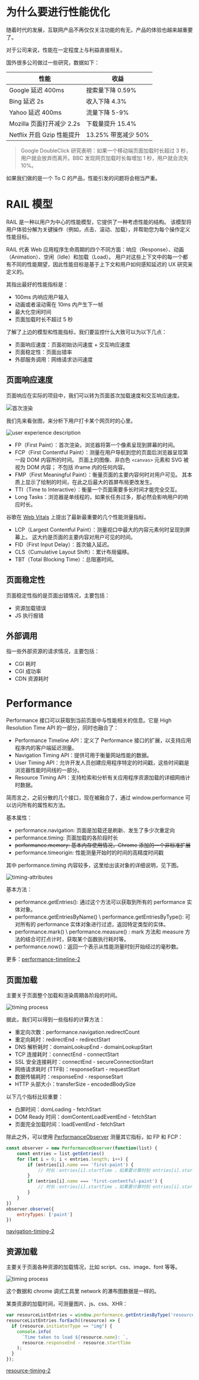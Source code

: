 # 为什么要进行性能优化

随着时代的发展，互联网产品不再仅仅关注功能的有无，产品的体验也越来越重要了。

对于公司来说，性能在一定程度上与利益直接相关。

国外很多公司做过一些研究，数据如下：

| 性能                       | 收益                |
| -------------------------- | ------------------- |
| Google 延迟 400ms          | 搜索量下降 0.59%    |
| Bing 延迟 2s               | 收入下降 4.3%       |
| Yahoo 延迟 400ms           | 流量下降 5-9%       |
| Mozilla 页面打开减少 2.2s  | 下载量提升 15.4%    |
| Netflix 开启 Gzip 性能提升 | 13.25% 带宽减少 50% |

> Google DoubleClick 研究表明：如果一个移动端页面加载时长超过 3 秒，用户就会放弃而离开。BBC 发现网页加载时长每增加 1 秒，用户就会流失 10%。

如果我们做的是一个 To C 的产品，性能引发的问题将会相当严重。

# RAIL 模型

RAIL 是一种以用户为中心的性能模型，它提供了一种考虑性能的结构。 该模型将用户体验分解为关键操作（例如，点击、滚动、加载），并帮助您为每个操作定义性能目标。

RAIL 代表 Web 应用程序生命周期的四个不同方面：响应（Response）、动画（Animation）、空闲（Idle）和加载（Load）。 用户对这些上下文中的每一个都有不同的性能期望，因此性能目标是基于上下文和用户如何感知延迟的 UX 研究来定义的。

其指出最好的性能指标是：

- 100ms 内响应用户输入
- 动画或者滚动需在 10ms 内产生下一帧
- 最大化空闲时间
- 页面加载时长不超过 5 秒

了解了上边的模型和性能指标，我们要监控什么大致可以为以下几点：

- 页面响应速度：页面初始访问速度 + 交互响应速度
- 页面稳定性：页面出错率
- 外部服务调用：网络请求访问速度

## 页面响应速度

页面响应在实际的项目中，我们可以转为页面首次加载速度和交互响应速度。

![首次渲染](../images/first-paint.jpg)

我们先来看张图，来分析下用户打卡某个网页时的心里。

![user experience description](../images/user-experience-description.jpg)

- FP（First Paint）：首次渲染，浏览器将第一个像素呈现到屏幕的时间。
- FCP（First Contentful Paint）：测量在用户导航到您的页面后浏览器呈现第一段 DOM 内容所的时间。 页面上的图像、非白色 `<canvas>` 元素和 SVG 被视为 DOM 内容； 不包括 iframe 内的任何内容。
- FMP（First Meaningful Paint）：衡量页面的主要内容何时对用户可见。 其本质上显示了绘制的时间，在此之后最大的首屏布局更改发生。
- TTI（Time to Interactive）：衡量一个页面需要多长时间才能完全交互。
- Long Tasks：浏览器是单线程的，如果长任务过多，那必然会影响用户的响应时长。

谷歌在 [Web Vitals](https://web.dev/learn-web-vitals/) 上提出了最新最重要的几个性能测量指标。
- LCP（Largest Contentful Paint）：测量视口中最大的内容元素何时呈现到屏幕上。 这大约是页面的主要内容对用户可见的时间。
- FID（First Input Delay）：首次输入延迟。
- CLS（Cumulative Layout Shift）：累计布局偏移。
- TBT（Total Blocking Time）：总阻塞时间。

## 页面稳定性

页面稳定性指的是页面出错情况，主要包括：

- 资源加载错误
- JS 执行报错

## 外部调用

指一些外部资源的请求情况，主要包括：

- CGI 耗时
- CGI 成功率
- CDN 资源耗时

# Performance

Performance 接口可以获取到当前页面中与性能相关的信息。它是 High Resolution Time API 的一部分，同时也融合了：
- Performance Timeline API：定义了 Performance 接口的扩展，以支持应用程序内的客户端延迟测量。
- Navigation Timing API：提供可用于衡量网站性能的数据。
- User Timing API：允许开发人员创建应用程序特定的时间戳，这些时间戳是浏览器性能时间线的一部分。
- Resource Timing API：支持检索和分析有关应用程序资源加载的详细网络计时数据。

简而言之，之前分散的几个接口，现在被融合了，通过 window.performance 可以访问所有的属性和方法。

基本属性：

- performance.navigation: 页面是加载还是刷新、发生了多少次重定向
- performance.timing: 页面加载的各阶段时长
- ~~performance.memory: 基本内存使用情况，Chrome 添加的一个非标准扩展~~
- performance.timeorigin: 性能测量开始时的时间的高精度时间戳

其中 performance.timing 内容较多，这里给出该对象的详细说明，见下图。

![timing-attributes](../images/timing-attributes.jpg)

基本方法：

- performance.getEntries(): 通过这个方法可以获取到所有的 performance 实体对象。
- performance.getEntriesByName() \ performance.getEntriesByType(): 可对所有的 performance 实体对象进行过滤，返回特定类型的实体。
- performance.mark() \ performance.measure() : mark 方法和 measure 方法的结合可打点计时，获取某个函数执行耗时等。
- performance.now()：返回一个表示从性能测量时刻开始经过的毫秒数。

更多：[performance-timeline-2](https://www.w3.org/TR/performance-timeline-2/)

## 页面加载

主要关于页面整个加载和渲染周期各阶段的时间。

![timing process](../images/timing-process.jpg)

据此，我们可以得到一些指标的计算方法：

- 重定向次数：performance.navigation.redirectCount
- 重定向耗时：redirectEnd - redirectStart
- DNS 解析耗时：domainLookupEnd - domainLookupStart
- TCP 连接耗时：connectEnd - connectStart
- SSL 安全连接耗时：connectEnd - secureConnectionStart
- 网络请求耗时 (TTFB)：responseStart - requestStart
- 数据传输耗时：responseEnd - responseStart
- HTTP 头部大小：transferSize - encodedBodySize

以下几个指标比较重要：
- 白屏时间：domLoading - fetchStart
- DOM Ready 时间：domContentLoadEventEnd - fetchStart
- 页面完全加载时间：loadEventEnd - fetchStart

除此之外，可以使用 [PerformanceObserver](https://developer.mozilla.org/en-US/docs/Web/API/PerformanceObserver) 测量其它指标，如 FP 和 FCP：

```js
const observer = new PerformanceObserver(function(list) {
    const entries = list.getEntries()
    for (let i = 0; i < entries.length; i++) {
        if (entries[i].name === 'first-paint') {
            // 时长：entries[i].startTime ，如果要计算时刻 entries[i].startTime + performance.timeOrigin
        }
        if (entries[i].name === 'first-contentful-paint') {
            // 时长：entries[i].startTime ，如果要计算时刻 entries[i].startTime + performance.timeOrigin
        }
    }
})
observer.observe({
    entryTypes: ['paint']
})
```

[navigation-timing-2](https://www.w3.org/TR/navigation-timing-2/)

## 资源加载

主要关于页面各种资源的加载情况，比如 script、css、image、font 等等。

![timing process](../images/resource-process.jpg)

这个数据和 chrome 调式工具里 network 的瀑布图数据是一样的。

某类资源的加载时间，可测量图片、js、css、XHR：

```js
var resourceListEntries = window.performance.getEntriesByType('resource')
resourceListEntries.forEach((resource) => {
  if (resource.initiatorType == "img") {
    console.info(
      `Time taken to load ${resource.name}: `,
      resource.responseEnd - resource.startTime
    );
  }
});
```

[resource-timing-2](https://www.w3.org/TR/resource-timing-2/)
